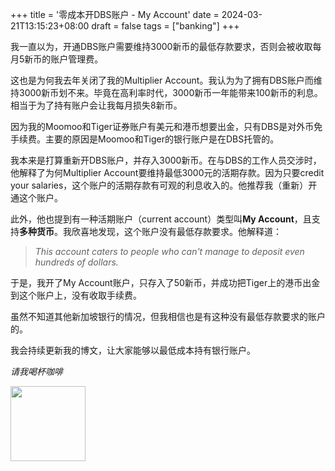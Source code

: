 +++
title = '零成本开DBS账户 - My Account'
date = 2024-03-21T13:15:23+08:00
draft = false
tags = ["banking"]
+++

我一直以为，开通DBS账户需要维持3000新币的最低存款要求，否则会被收取每月5新币的账户管理费。

这也是为何我去年关闭了我的Multiplier Account。我认为为了拥有DBS账户而维持3000新币划不来。毕竟在高利率时代，3000新币一年能带来100新币的利息。相当于为了持有账户会让我每月损失8新币。

因为我的Moomoo和Tiger证券账户有美元和港币想要出金，只有DBS是对外币免手续费。主要的原因是Moomoo和Tiger的银行账户是在DBS托管的。

我本来是打算重新开DBS账户，并存入3000新币。在与DBS的工作人员交涉时，他解释了为何Multiplier Account要维持最低3000元的活期存款。因为只要credit your salaries，这个账户的活期存款有可观的利息收入的。他推荐我（重新）开通这个账户。

此外，他也提到有一种活期账户（current account）类型叫**My Account**，且支持**多种货币**。我欣喜地发现，这个账户没有最低存款要求。他解释道：

> _This account caters to people who can't manage to deposit even hundreds of dollars._

于是，我开了My Account账户，只存入了50新币，并成功把Tiger上的港币出金到这个账户上，没有收取手续费。

虽然不知道其他新加坡银行的情况，但我相信也是有这种没有最低存款要求的账户的。

我会持续更新我的博文，让大家能够以最低成本持有银行账户。

_请我喝杯咖啡_

[<img src="https://tinyurl.com/57dkxa4f" width="120"/>](https://www.buymeacoffee.com/danielsun)
